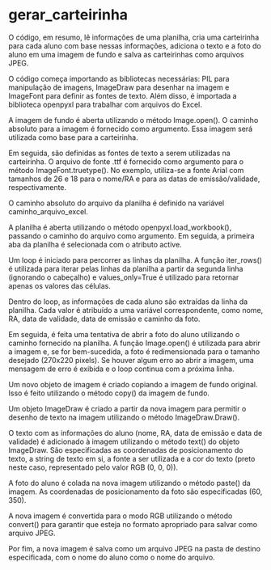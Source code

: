# gerar_carteirinha
O código, em resumo, lê informações de uma planilha, cria uma carteirinha para cada aluno com base nessas informações, adiciona o texto e a foto do aluno em uma imagem de fundo e salva as carteirinhas como arquivos JPEG.

O código começa importando as bibliotecas necessárias: PIL para manipulação de imagens, ImageDraw para desenhar na imagem e ImageFont para definir as fontes de texto. Além disso, é importada a biblioteca openpyxl para trabalhar com arquivos do Excel.

A imagem de fundo é aberta utilizando o método Image.open(). O caminho absoluto para a imagem é fornecido como argumento. Essa imagem será utilizada como base para a carteirinha.

Em seguida, são definidas as fontes de texto a serem utilizadas na carteirinha. O arquivo de fonte .ttf é fornecido como argumento para o método ImageFont.truetype(). No exemplo, utiliza-se a fonte Arial com tamanhos de 26 e 18 para o nome/RA e para as datas de emissão/validade, respectivamente.

O caminho absoluto do arquivo da planilha é definido na variável caminho_arquivo_excel.

A planilha é aberta utilizando o método openpyxl.load_workbook(), passando o caminho do arquivo como argumento. Em seguida, a primeira aba da planilha é selecionada com o atributo active.

Um loop é iniciado para percorrer as linhas da planilha. A função iter_rows() é utilizada para iterar pelas linhas da planilha a partir da segunda linha (ignorando o cabeçalho) e values_only=True é utilizado para retornar apenas os valores das células.

Dentro do loop, as informações de cada aluno são extraídas da linha da planilha. Cada valor é atribuído a uma variável correspondente, como nome, RA, data de validade, data de emissão e caminho da foto.

Em seguida, é feita uma tentativa de abrir a foto do aluno utilizando o caminho fornecido na planilha. A função Image.open() é utilizada para abrir a imagem e, se for bem-sucedida, a foto é redimensionada para o tamanho desejado (270x220 pixels). Se houver algum erro ao abrir a imagem, uma mensagem de erro é exibida e o loop continua com a próxima linha.

Um novo objeto de imagem é criado copiando a imagem de fundo original. Isso é feito utilizando o método copy() da imagem de fundo.

Um objeto ImageDraw é criado a partir da nova imagem para permitir o desenho de texto na imagem utilizando o método ImageDraw.Draw().

O texto com as informações do aluno (nome, RA, data de emissão e data de validade) é adicionado à imagem utilizando o método text() do objeto ImageDraw. São especificadas as coordenadas de posicionamento do texto, a string de texto em si, a fonte a ser utilizada e a cor do texto (preto neste caso, representado pelo valor RGB (0, 0, 0)).

A foto do aluno é colada na nova imagem utilizando o método paste() da imagem. As coordenadas de posicionamento da foto são especificadas (60, 350).

A nova imagem é convertida para o modo RGB utilizando o método convert() para garantir que esteja no formato apropriado para salvar como arquivo JPEG.

Por fim, a nova imagem é salva como um arquivo JPEG na pasta de destino especificada, com o nome do aluno como o nome do arquivo.
